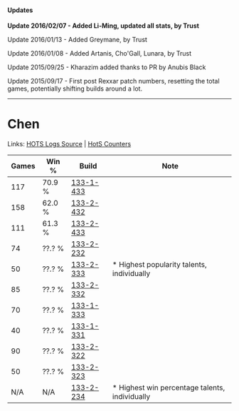 #### Updates
**Update 2016/02/07 - Added Li-Ming, updated all stats, by Trust**

Update 2016/01/13 - Added Greymane, by Trust

Update 2016/01/08 - Added Artanis, Cho'Gall, Lunara, by Trust

Update 2015/09/25 - Kharazim added thanks to PR by Anubis Black

Update 2015/09/17 - First post Rexxar patch numbers, resetting the total games, potentially shifting builds around a lot.

***

# Chen

Links: [HOTS Logs Source](https://www.hotslogs.com/Sitewide/HeroDetails?Hero=Chen) | [HotS Counters](http://hotscounters.com/#/hero/Chen)

Games  | Win %  | Build     | Note
-----  | -----  | -----     | ----
117    | 70.9 % | [133-1-433](http://www.heroesfire.com/hots/talent-calculator/chen#hETf) | 
158    | 62.0 % | [133-2-432](http://www.heroesfire.com/hots/talent-calculator/chen#hEjG) | 
111    | 61.3 % | [133-2-433](http://www.heroesfire.com/hots/talent-calculator/chen#hEjH) | 
74     | ??.? % | [133-2-232](http://www.heroesfire.com/hots/talent-calculator/chen#hEg8) | 
50     | ??.? % | [133-2-333](http://www.heroesfire.com/hots/talent-calculator/chen#hEhj) | * Highest popularity talents, individually
85     | ??.? % | [133-2-332](http://www.heroesfire.com/hots/talent-calculator/chen#hEhi) | 
70     | ??.? % | [133-1-333](http://www.heroesfire.com/hots/talent-calculator/chen#hES5) | 
40     | ??.? % | [133-1-331](http://www.heroesfire.com/hots/talent-calculator/chen#hES3) | 
90     | ??.? % | [133-2-322](http://www.heroesfire.com/hots/talent-calculator/chen#hEhY) | 
50     | ??.? % | [133-2-323](http://www.heroesfire.com/hots/talent-calculator/chen#hEhZ) | 
N/A    | N/A    | [133-2-234](http://www.heroesfire.com/hots/talent-calculator/chen#hEgA) | * Highest win percentage talents, individually
